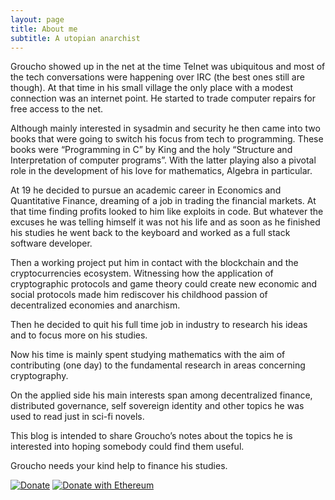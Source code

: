 ```yaml
---
layout: page
title: About me
subtitle: A utopian anarchist  
---
```


Groucho showed up in the net at the time Telnet was ubiquitous and most of the tech conversations were happening over IRC (the best ones still are though). At that time in his small village the only place with a modest  connection was an internet point. He started to trade computer repairs for free access to the net.

Although mainly interested in sysadmin and security he then came into two books that were going to switch his focus from tech to programming. These books were “Programming in C” by King and the holy “Structure and Interpretation of computer programs”. With the latter playing also a pivotal role in the development of his love for mathematics, Algebra in particular.

At 19 he decided to pursue an academic career in Economics and Quantitative Finance, dreaming of a job in trading the financial markets. At that time finding profits looked to him like exploits in code. But whatever the excuses he was telling himself it was not his life and as soon as he finished his studies he went back to the keyboard and worked as a full stack software developer.

Then a working project put him in contact with the blockchain and the cryptocurrencies ecosystem. Witnessing how the application of cryptographic protocols and game theory could create new economic and social protocols made him rediscover his childhood passion of decentralized economies and anarchism.

Then he decided to quit his full time job in industry to research his ideas and to focus more on his studies.

Now his time is mainly spent studying mathematics with the aim of contributing (one day) to the fundamental research in areas concerning cryptography.

On the applied side his main interests span among decentralized finance, distributed governance, self sovereign identity and other topics he was used to read just in sci-fi novels.

This blog is intended to share Groucho’s notes about the topics he is interested into hoping somebody could find them useful.

Groucho needs your kind help to finance his studies.

[![Donate](https://img.shields.io/badge/Donate-PayPal-green.svg)](http://www.paypal.me/grouchodev/20)
[![Donate with Ethereum](https://en.cryptobadges.io/badge/micro/0x1415b30aD8a8B5993a30d4cfBe91092C0783702C)](https://en.cryptobadges.io/donate/0x1415b30aD8a8B5993a30d4cfBe91092C0783702C)
